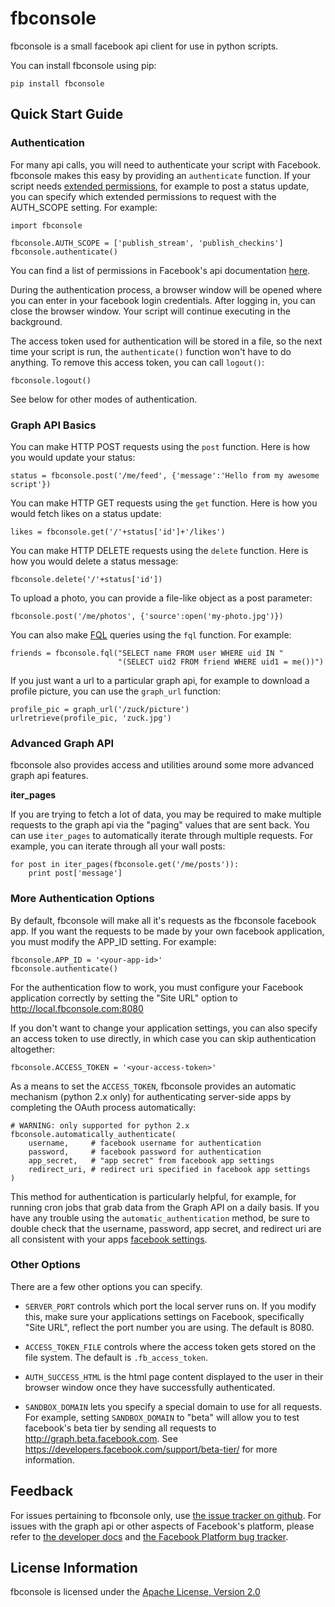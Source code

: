 # fbconsole #

fbconsole is a small facebook api client for use in python scripts.

You can install fbconsole using pip:

    pip install fbconsole


## Quick Start Guide ##


### Authentication ###

For many api calls, you will need to authenticate your script with Facebook.
fbconsole makes this easy by providing an `authenticate` function.  If your
script needs
[extended permissions](https://developers.facebook.com/docs/facebook-login/permissions/v2.1),
for example to post a status update, you can specify which extended permissions
to request with the AUTH_SCOPE setting.  For example:

    import fbconsole

    fbconsole.AUTH_SCOPE = ['publish_stream', 'publish_checkins']
    fbconsole.authenticate()

You can find a list of permissions in Facebook's api documentation
[here](https://developers.facebook.com/docs/facebook-login/permissions/v2.1#reference).

During the authentication process, a browser window will be opened where you can
enter in your facebook login credentials.  After logging in, you can close the
browser window.  Your script will continue executing in the background.

The access token used for authentication will be stored in a file, so the next
time your script is run, the `authenticate()` function won't have to do anything.
To remove this access token, you can call `logout()`:

    fbconsole.logout()

See below for other modes of authentication.

### Graph API Basics ###


You can make HTTP POST requests using the `post` function.  Here is how
you would update your status:

    status = fbconsole.post('/me/feed', {'message':'Hello from my awesome script'})

You can make HTTP GET requests using the `get` function.  Here is how you would
fetch likes on a status update:

    likes = fbconsole.get('/'+status['id']+'/likes')

You can make HTTP DELETE requests using the `delete` function.  Here is how you
would delete a status message:

    fbconsole.delete('/'+status['id'])

To upload a photo, you can provide a file-like object as a post parameter:

    fbconsole.post('/me/photos', {'source':open('my-photo.jpg')})

You can also make
[FQL](https://developers.facebook.com/docs/reference/fql/) queries using the
`fql` function.  For example:

    friends = fbconsole.fql("SELECT name FROM user WHERE uid IN "
                            "(SELECT uid2 FROM friend WHERE uid1 = me())")

If you just want a url to a particular graph api, for example to download a
profile picture, you can use the `graph_url` function:

    profile_pic = graph_url('/zuck/picture')
    urlretrieve(profile_pic, 'zuck.jpg')


### Advanced Graph API ###

fbconsole also provides access and utilities around some more advanced graph api
features.


__iter_pages__

If you are trying to fetch a lot of data, you may be required to make multiple
requests to the graph api via the "paging" values that are sent back.  You can
use `iter_pages` to automatically iterate through multiple requests.  For
example, you can iterate through all your wall posts:

    for post in iter_pages(fbconsole.get('/me/posts')):
        print post['message']


### More Authentication Options ###

By default, fbconsole will make all it's requests as the fbconsole facebook app.
If you want the requests to be made by your own facebook application, you must
modify the APP_ID setting.  For example:

    fbconsole.APP_ID = '<your-app-id>'
    fbconsole.authenticate()

For the authentication flow to work, you must configure your Facebook
application correctly by setting the "Site URL" option to http://local.fbconsole.com:8080

If you don't want to change your application settings, you can also specify an
access token to use directly, in which case you can skip authentication
altogether:

    fbconsole.ACCESS_TOKEN = '<your-access-token>'

As a means to set the `ACCESS_TOKEN`, fbconsole provides an automatic
mechanism (python 2.x only) for authenticating server-side apps by
completing the OAuth process automatically:

    # WARNING: only supported for python 2.x
    fbconsole.automatically_authenticate(
        username,     # facebook username for authentication
        password,     # facebook password for authentication
        app_secret,   # "app secret" from facebook app settings
        redirect_uri, # redirect uri specified in facebook app settings
    )

This method for authentication is particularly helpful, for example,
for running cron jobs that grab data from the Graph API on a daily
basis. If you have any trouble using the `automatic_authentication`
method, be sure to double check that the username, password, app
secret, and redirect uri are all consistent with your apps
[facebook settings](https://developers.facebook.com/apps).

### Other Options ###

There are a few other options you can specify.

- `SERVER_PORT` controls which port the local server runs on.  If you modify
     this, make sure your applications settings on Facebook, specifically "Site
     URL", reflect the port number you are using.  The default is 8080.

- `ACCESS_TOKEN_FILE` controls where the access token gets stored on the file
  system.  The default is `.fb_access_token`.

- `AUTH_SUCCESS_HTML` is the html page content displayed to the user in their browser
  window once they have successfully authenticated.

- `SANDBOX_DOMAIN` lets you specify a special domain to use for all
  requests.  For example, setting `SANDBOX_DOMAIN` to "beta" will
  allow you to test facebook's beta tier by sending all requests to
  http://graph.beta.facebook.com.  See
  https://developers.facebook.com/support/beta-tier/ for more
  information.

## Feedback ##

For issues pertaining to fbconsole only, use
[the issue tracker on github](https://github.com/facebook/fbconsole/issues).
For issues with the graph api or other aspects of Facebook's platform, please
refer to [the developer docs](https://developers.facebook.com/docs/) and
[the Facebook Platform bug tracker](https://developers.facebook.com/bugs/trending/).


## License Information ##

fbconsole is licensed under the [Apache License, Version
2.0](http://www.apache.org/licenses/LICENSE-2.0.html)
